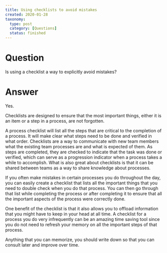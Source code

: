 ```yaml
---
title: Using checklists to avoid mistakes
created: 2020-01-28
taxonomy:
  type: post
  category: [Questions]
  status: finished
---
```


# Question
Is using a checklist a way to explicitly avoid mistakes?

# Answer
Yes.

Checklists are designed to ensure that the most important things, either it is an item or a step in a process, are not forgotten.

A process checklist will list all the steps that are critical to the completion of a process. It will make clear what steps need to be done and verified in what order. Checklists are a way to communicate with new team members what the existing team processes are and what is expected of them. As steps are completed, they are checked to indicate that the task was done or verified, which can serve as a progression indicator when a process takes a while to accomplish. What is also great about checklists is that it can be shared between teams as a way to share knowledge about processes.

If you often make mistakes in certain processes you do throughout the day, you can easily create a checklist that lists all the important things that you need to double check when you do that process. You can then go through that list while completing the process or after completing it to ensure that all the important aspects of the process were correctly done.

One benefit of the checklist is that it also allows you to offload information that you might have to keep in your head at all time. A checklist for a process you do very infrequently can be an amazing time saving tool since you do not need to refresh your memory on all the important steps of that process.

Anything that you can memorize, you should write down so that you can consult later and improve over time.
